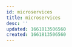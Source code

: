 ```yaml
---
id: microservices
title: microservices
desc: ''
updated: 1661813506560
created: 1661813506560
---
```

